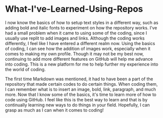 # What-I've-Learned-Using-Repos

I now know the basics of how to setup text styles in a different way, such as adding bold and italic fonts to experiment on how the repository works. I've had 
a small problem when it came to using some of the coding, since I usually use replit to add images and links. Although the coding works differently, I feel like I
have entered a different realm now. Using the basics of coding, I can see how the addition of images work, especially when it comes to making my own profile. Though it may not
be my best now, continuing to add more different features on GitHub will help me advance into coding. This is a new platform for me to help further my experience into the world
of coding.
    
The first time Markdown was mentioned, it had to have been a part of the repository that made certain codes to do certain things. When coding them, I can remember what is to insert an image, bold, link, paragraph, and much more. Now that I know some of the basics, it's time to learn more of how to code using GitHub. I feel like this is the best way to learn and that is by continually learning new ways to do things in your field. Hopefully, I can grasp as much as I can when it comes to coding!
